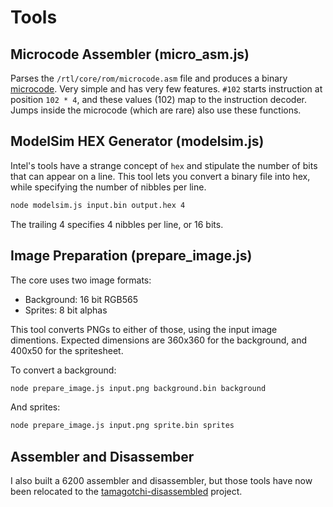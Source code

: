 # Tools

## Microcode Assembler (micro_asm.js)

Parses the `/rtl/core/rom/microcode.asm` file and produces a binary [microcode](microcode.md). Very simple and has very few features. `#102` starts instruction at position `102 * 4`, and these values (102) map to the instruction decoder. Jumps inside the microcode (which are rare) also use these functions.

## ModelSim HEX Generator (modelsim.js)

Intel's tools have a strange concept of `hex` and stipulate the number of bits that can appear on a line. This tool lets you convert a binary file into hex, while specifying the number of nibbles per line.

```bash
node modelsim.js input.bin output.hex 4
```

The trailing 4 specifies 4 nibbles per line, or 16 bits.

## Image Preparation (prepare_image.js)

The core uses two image formats:

* Background: 16 bit RGB565
* Sprites: 8 bit alphas

This tool converts PNGs to either of those, using the input image dimentions. Expected dimensions are 360x360 for the background, and 400x50 for the spritesheet.

To convert a background:

```bash
node prepare_image.js input.png background.bin background
```

And sprites:

```bash
node prepare_image.js input.png sprite.bin sprites
```

## Assembler and Disassember

I also built a 6200 assembler and disassembler, but those tools have now been relocated to the [tamagotchi-disassembled](https://github.com/agg23/tamagotchi-disassembled) project.